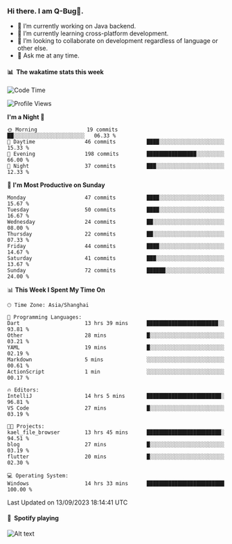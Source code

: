 ### Hi there. I am Q-Bug🐞.

- 🔭 I’m currently working on Java backend.
- 🌱 I’m currently learning cross-platform development.
- 👯 I’m looking to collaborate on development regardless of language or other else.
- 💬 Ask me at any time.

#### 📊 &nbsp;**The wakatime stats this week**  
<!--START_SECTION:waka-->
![Code Time](http://img.shields.io/badge/Code%20Time-105%20hrs%2058%20mins-blue)

![Profile Views](http://img.shields.io/badge/Profile%20Views-0-blue)

**I'm a Night 🦉** 

```text
🌞 Morning                19 commits          ██░░░░░░░░░░░░░░░░░░░░░░░   06.33 % 
🌆 Daytime                46 commits          ████░░░░░░░░░░░░░░░░░░░░░   15.33 % 
🌃 Evening                198 commits         ████████████████░░░░░░░░░   66.00 % 
🌙 Night                  37 commits          ███░░░░░░░░░░░░░░░░░░░░░░   12.33 % 
```
📅 **I'm Most Productive on Sunday** 

```text
Monday                   47 commits          ████░░░░░░░░░░░░░░░░░░░░░   15.67 % 
Tuesday                  50 commits          ████░░░░░░░░░░░░░░░░░░░░░   16.67 % 
Wednesday                24 commits          ██░░░░░░░░░░░░░░░░░░░░░░░   08.00 % 
Thursday                 22 commits          ██░░░░░░░░░░░░░░░░░░░░░░░   07.33 % 
Friday                   44 commits          ████░░░░░░░░░░░░░░░░░░░░░   14.67 % 
Saturday                 41 commits          ███░░░░░░░░░░░░░░░░░░░░░░   13.67 % 
Sunday                   72 commits          ██████░░░░░░░░░░░░░░░░░░░   24.00 % 
```


📊 **This Week I Spent My Time On** 

```text
🕑︎ Time Zone: Asia/Shanghai

💬 Programming Languages: 
Dart                     13 hrs 39 mins      ███████████████████████░░   93.81 % 
Other                    28 mins             █░░░░░░░░░░░░░░░░░░░░░░░░   03.21 % 
YAML                     19 mins             █░░░░░░░░░░░░░░░░░░░░░░░░   02.19 % 
Markdown                 5 mins              ░░░░░░░░░░░░░░░░░░░░░░░░░   00.61 % 
ActionScript             1 min               ░░░░░░░░░░░░░░░░░░░░░░░░░   00.17 % 

🔥 Editors: 
IntelliJ                 14 hrs 5 mins       ████████████████████████░   96.81 % 
VS Code                  27 mins             █░░░░░░░░░░░░░░░░░░░░░░░░   03.19 % 

🐱‍💻 Projects: 
kael_file_browser        13 hrs 45 mins      ████████████████████████░   94.51 % 
blog                     27 mins             █░░░░░░░░░░░░░░░░░░░░░░░░   03.19 % 
flutter                  20 mins             █░░░░░░░░░░░░░░░░░░░░░░░░   02.30 % 

💻 Operating System: 
Windows                  14 hrs 33 mins      █████████████████████████   100.00 % 
```


 Last Updated on 13/09/2023 18:14:41 UTC
<!--END_SECTION:waka-->

#### 🎵 &nbsp;**Spotify playing**  
![Alt text](https://spotify-recently-played-readme.vercel.app/api?user=e5y1o4x7kdt9kf2blu4wvmb4s&unique={true|1|on|yes})
